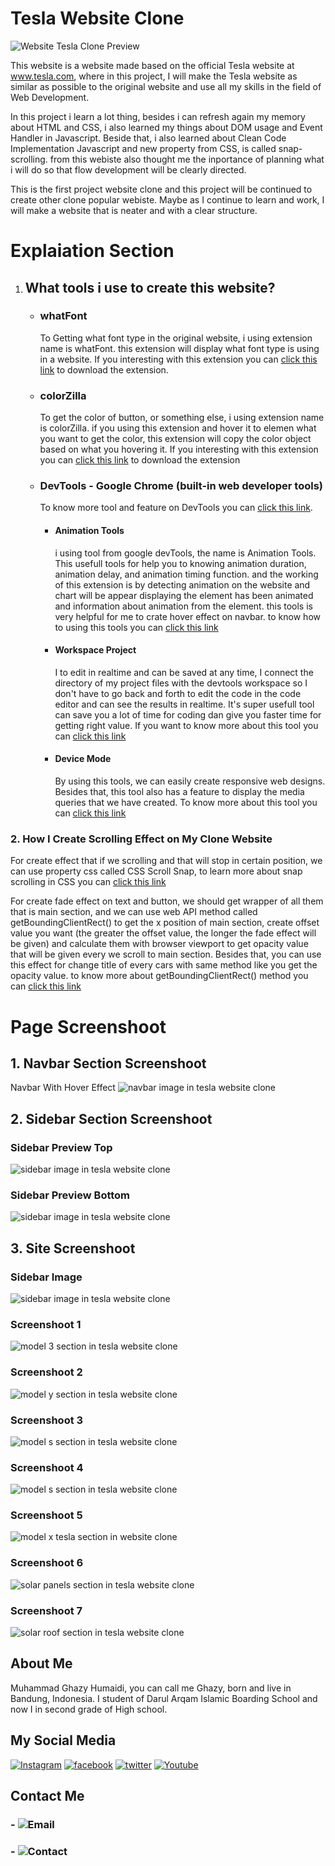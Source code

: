 # Tesla Website Clone

![Website Tesla Clone Preview](assets/image/readme/model-3-preview.png)

This website is a website made based on the official Tesla website at www.tesla.com, where in this project, I will make the Tesla website as similar as possible to the original website and use all my skills in the field of Web Development.

In this project i learn a lot thing, besides i can refresh again my memory about HTML and CSS, i also learned my things about DOM usage and Event Handler in Javascript. Beside that, i also learned about Clean Code Implementation Javascript and new property from CSS, is called snap-scrolling. from this webiste also thought me the inportance of planning what i will do so that flow development will be clearly directed.

This is the first project website clone and this project will be continued to create other clone popular webiste. Maybe as I continue to learn and work, I will make a website that is neater and with a clear structure.

# Explaiation Section
1. ## What tools i use to create this website?

    - ### whatFont
       To Getting what font type in the original website, i using extension name is whatFont. this extension will display what font type is using in a website. If you interesting with this extension you can [click this link](https://chrome.google.com/webstore/detail/whatfont/jabopobgcpjmedljpbcaablpmlmfcogm) to download the extension.

    - ### colorZilla
       To get the color of button, or something else, i using extension name is colorZilla. if you using this extension and hover it to elemen what you want to get the color, this extension will copy the color object based on what you hovering it. If you interesting with this extension you can [click this link](https://chrome.google.com/webstore/detail/colorzilla/bhlhnicpbhignbdhedgjhgdocnmhomnp) to download the extension

    - ### DevTools - Google Chrome (built-in web developer tools)
       To know more tool and feature on DevTools you can [click this link](https://developer.chrome.com/docs/devtools/).

       - #### Animation Tools
           i using tool from google devTools, the name is Animation Tools. This usefull tools for help you to knowing animation duration, animation delay, and animation timing function. and the working of this extension is by detecting animation on the website and chart will be appear displaying the element has been animated and information about animation from the element. this tools is very helpful for me to crate hover effect on navbar. to know how to using this tools you can  [click this link](https://developer.chrome.com/docs/devtools/css/animations/)

       - #### Workspace Project
           I to edit in realtime and can be saved at any time, I connect the directory of my project files with the devtools workspace so I don't have to go back and forth to edit the code in the code editor and can see the results in realtime. It's super usefull tool can save you a lot of time for coding dan give you faster time for getting right value. If you want to know more about this tool you can [click this link](https://developer.chrome.com/docs/devtools/workspaces/)

       - #### Device Mode
           By using this tools, we can easily create responsive web designs. Besides that, this tool also has a feature to display the media queries that we have created. To know more about this tool you can [click this link](https://developer.chrome.com/docs/devtools/device-mode/)

### 2. How I Create Scrolling Effect on My Clone Website
For create effect that if we scrolling and that will stop in certain position, we can use property css called CSS Scroll Snap, to learn more about snap scrolling in CSS you can [click this link](https://developer.mozilla.org/en-US/docs/Web/CSS/scroll-snap-type)

For create fade effect on text and button, we should get wrapper of all them that is main section, and we can use web API method called getBoundingClientRect() to get the x position of main section, create offset value you want (the greater the offset value, the longer the fade effect will be given) and calculate them with browser viewport to get opacity value that will be given every we scroll to main section. Besides that, you can use this effect for change title of every cars with same method like you get the opacity value. to know more about getBoundingClientRect() method you can [click this link](https://developer.mozilla.org/en-US/docs/Web/API/Element/getBoundingClientRect)


# Page Screenshoot

## 1. Navbar Section Screenshoot
Navbar With Hover Effect
![navbar image in tesla website clone](assets/image/readme/navbar-preview.png)

## 2. Sidebar Section Screenshoot
### Sidebar Preview Top
![sidebar image in tesla website clone](assets/image/readme/sidebar-preview-top.png)

### Sidebar Preview Bottom
![sidebar image in tesla website clone](assets/image/readme/sidebar-preview-bottom.png)

## 3. Site Screenshoot
### Sidebar Image
![sidebar image in tesla website clone](assets/image/readme/sidebar-preview-bottom.png)

### Screenshoot 1
![model 3 section in tesla website clone](assets/image/readme/model-3-preview.png)
### Screenshoot 2
![model y section in tesla website clone](assets/image/readme/model-y-preview.png)
### Screenshoot 3
![model s section in tesla website clone](assets/image/readme/model-s-preview.png)
### Screenshoot 4
![model s section in tesla website clone](assets/image/readme/model-s-preview.png)
### Screenshoot 5
![model x tesla section in website clone](assets/image/readme/model-x-preview.png)
### Screenshoot 6
![solar panels section in tesla website clone](assets/image/readme/solar-panels-preview.png)
### Screenshoot 7
![solar roof section in tesla website clone](assets/image/readme/solar-roof-preview.png)

## About Me
Muhammad Ghazy Humaidi, you can call me Ghazy, born and live in Bandung, Indonesia. I student of Darul Arqam Islamic Boarding School and now I in second grade of High school.

## My Social Media

[![Instagram](https://img.shields.io/badge/-INSTAGRAM-cd486b?style=for-the-badge&logo=instagram&logoColor=white)](https://instagram.com/ghazthiskc/)
[![facebook](https://img.shields.io/badge/-facebook-blue?style=for-the-badge&logo=facebook&logoColor=white)](https://www.facebook.com/ghazy.muhammad.5836)
[![twitter](https://img.shields.io/badge/-twitter-blue?style=for-the-badge&logo=twitter&logoColor=white)](https://twitter.com/GhazyHumaidi)
[![Youtube](https://img.shields.io/badge/-youtube-red?style=for-the-badge&logo=youtube&logoColor=white)](https://www.youtube.com/channel/UCMjvvnOagbQqOBmXljNjIFw)

## Contact Me
### - ![Email](https://img.shields.io/badge/Email-muhammad.ghazy.hum@gmail.com-orange?style=flat-squarel&logoColor=white)
### - ![Contact](https://img.shields.io/badge/Contact-+62--822--2344--2849-red?style=flat-squarel&logoColor=white)

